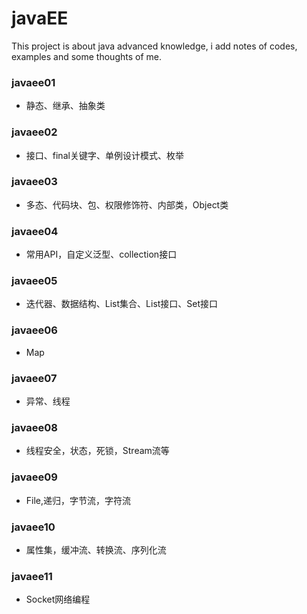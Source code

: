 # javaEE
This project is about java advanced knowledge, i add notes of codes, examples and some thoughts of me.

### javaee01
- 静态、继承、抽象类

### javaee02
- 接口、final关键字、单例设计模式、枚举

### javaee03
- 多态、代码块、包、权限修饰符、内部类，Object类

### javaee04
- 常用API，自定义泛型、collection接口

### javaee05
- 迭代器、数据结构、List集合、List接口、Set接口

### javaee06
- Map

### javaee07
- 异常、线程

### javaee08
- 线程安全，状态，死锁，Stream流等

### javaee09
- File,递归，字节流，字符流

### javaee10
- 属性集，缓冲流、转换流、序列化流

### javaee11
- Socket网络编程
